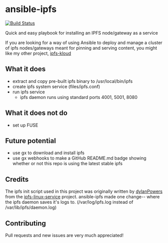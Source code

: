 # ansible-ipfs

[![Build Status](https://travis-ci.org/insanity54/ansible-ipfs.svg?branch=master)](https://travis-ci.org/insanity54/ansible-ipfs)

Quick and easy playbook for installing an IPFS node/gateway as a service

If you are looking for a way of using Ansible to deploy and manage a cluster of ipfs nodes/gateways meant for pinning and serving content, you might like my other project, [ipfs-kloud](https://github.com/insanity54/ipfs-kloud)


## What it does

* extract and copy pre-built ipfs binary to /usr/local/bin/ipfs
* create ipfs system service (files/ipfs.conf)
* run ipfs service
  * ipfs daemon runs using standard ports 4001, 5001, 8080



## What it does not do

* set up FUSE


## Future potential

* use gx to download and install ipfs
* use gx webhooks to make a GitHub README.md badge showing whether or not this repo is using the latest stable ipfs


## Credits

The ipfs init script used in this project was originally written by [dylanPowers](https://github.com/dylanPowers) from the [ipfs-linux-service](https://github.com/dylanPowers/ipfs-linux-service) project. ansible-ipfs made one change-- where the ipfs daemon saves it's logs to. (/var/log/ipfs.log instead of /var/lib/ipfs/daemon.log)


## Contributing

Pull requests and new issues are very much appreciated!
